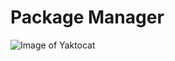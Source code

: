 # Package Manager
![Image of Yaktocat](https://raw.githubusercontent.com/eblabs/eblabs_docs/master/docs/PackageManager/eblabsPackageManager_installer.gif)
